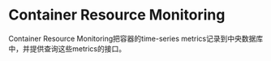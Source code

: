 # Container Resource Monitoring
Container Resource Monitoring把容器的time-series metrics记录到中央数据库中，并提供查询这些metrics的接口。
